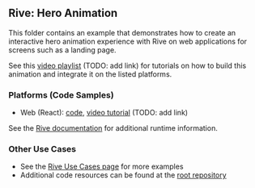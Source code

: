 ## Rive: Hero Animation

This folder contains an example that demonstrates how to create an interactive hero animation experience with Rive on web applications for screens such as a landing page.

See this [video playlist]() (TODO: add link) for tutorials on how to build this animation and integrate it on the listed platforms.

### Platforms (Code Samples)
- Web (React): [code](react/), [video tutorial]() (TODO: add link)

See the [Rive documentation](https://help.rive.app/runtimes/overview) for additional runtime information.

### Other Use Cases
- See the [Rive Use Cases page](https://rive.app/use-cases) for more examples
- Additional code resources can be found at the [root repository](https://github.com/rive-app/rive-use-cases/)
